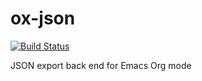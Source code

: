# ox-json
[![Build Status](https://travis-ci.org/jlumpe/ox-json.svg?branch=master)](https://travis-ci.org/jlumpe/ox-json)

JSON export back end for Emacs Org mode
